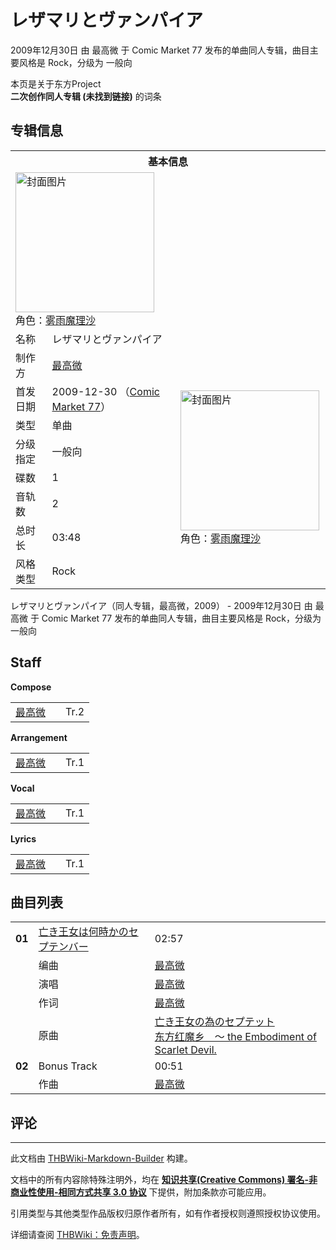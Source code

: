 # レザマリとヴァンパイア

<!-- source html: G:\repos\THBWiki-Markdown-Builder\THBWikiMarkdown\Temp\main\0\02\ns0%3A%E3%83%AC%E3%82%B6%E3%83%9E%E3%83%AA%E3%81%A8%E3%83%B4%E3%82%A1%E3%83%B3%E3%83%91%E3%82%A4%E3%82%A2.html -->

2009年12月30日 由 最高微 于 Comic Market 77 发布的单曲同人专辑，曲目主要风格是 Rock，分级为 一般向

本页是关于东方Project  
 **二次创作同人专辑 (未找到链接)** 的词条

## 专辑信息

<table><tbody><tr><th colspan="3">基本信息</th></tr><tr><td class="cover-artwork-mobile" colspan="2"><a href="./文件-レザマリとヴァンパイア封面.jpg.md" class="image" title="封面图片"><img alt="封面图片" src="https://upload.thwiki.cc/thumb/c/c0/%E3%83%AC%E3%82%B6%E3%83%9E%E3%83%AA%E3%81%A8%E3%83%B4%E3%82%A1%E3%83%B3%E3%83%91%E3%82%A4%E3%82%A2%E5%B0%81%E9%9D%A2.jpg/222px-%E3%83%AC%E3%82%B6%E3%83%9E%E3%83%AA%E3%81%A8%E3%83%B4%E3%82%A1%E3%83%B3%E3%83%91%E3%82%A4%E3%82%A2%E5%B0%81%E9%9D%A2.jpg" decoding="async" loading="lazy" width="222" height="224" srcset="https://upload.thwiki.cc/thumb/c/c0/%E3%83%AC%E3%82%B6%E3%83%9E%E3%83%AA%E3%81%A8%E3%83%B4%E3%82%A1%E3%83%B3%E3%83%91%E3%82%A4%E3%82%A2%E5%B0%81%E9%9D%A2.jpg/332px-%E3%83%AC%E3%82%B6%E3%83%9E%E3%83%AA%E3%81%A8%E3%83%B4%E3%82%A1%E3%83%B3%E3%83%91%E3%82%A4%E3%82%A2%E5%B0%81%E9%9D%A2.jpg 1.5x, https://upload.thwiki.cc/thumb/c/c0/%E3%83%AC%E3%82%B6%E3%83%9E%E3%83%AA%E3%81%A8%E3%83%B4%E3%82%A1%E3%83%B3%E3%83%91%E3%82%A4%E3%82%A2%E5%B0%81%E9%9D%A2.jpg/443px-%E3%83%AC%E3%82%B6%E3%83%9E%E3%83%AA%E3%81%A8%E3%83%B4%E3%82%A1%E3%83%B3%E3%83%91%E3%82%A4%E3%82%A2%E5%B0%81%E9%9D%A2.jpg 2x" data-file-width="2725" data-file-height="2755"></a><div class="cover-char">角色：<a href="./雾雨魔理沙.md" title="雾雨魔理沙">雾雨魔理沙</a></div></td>
</tr><tr><td class="label">名称</td><td colspan="2"> レザマリとヴァンパイア </td></tr><tr><td class="label">制作方</td><td><a href="./最高微.md" title="最高微">最高微</a></td><td class="cover-artwork" rowspan="8" style="min-width:224px;"><a href="./文件-レザマリとヴァンパイア封面.jpg.md" class="image" title="封面图片"><img alt="封面图片" src="https://upload.thwiki.cc/thumb/c/c0/%E3%83%AC%E3%82%B6%E3%83%9E%E3%83%AA%E3%81%A8%E3%83%B4%E3%82%A1%E3%83%B3%E3%83%91%E3%82%A4%E3%82%A2%E5%B0%81%E9%9D%A2.jpg/222px-%E3%83%AC%E3%82%B6%E3%83%9E%E3%83%AA%E3%81%A8%E3%83%B4%E3%82%A1%E3%83%B3%E3%83%91%E3%82%A4%E3%82%A2%E5%B0%81%E9%9D%A2.jpg" decoding="async" loading="lazy" width="222" height="224" srcset="https://upload.thwiki.cc/thumb/c/c0/%E3%83%AC%E3%82%B6%E3%83%9E%E3%83%AA%E3%81%A8%E3%83%B4%E3%82%A1%E3%83%B3%E3%83%91%E3%82%A4%E3%82%A2%E5%B0%81%E9%9D%A2.jpg/332px-%E3%83%AC%E3%82%B6%E3%83%9E%E3%83%AA%E3%81%A8%E3%83%B4%E3%82%A1%E3%83%B3%E3%83%91%E3%82%A4%E3%82%A2%E5%B0%81%E9%9D%A2.jpg 1.5x, https://upload.thwiki.cc/thumb/c/c0/%E3%83%AC%E3%82%B6%E3%83%9E%E3%83%AA%E3%81%A8%E3%83%B4%E3%82%A1%E3%83%B3%E3%83%91%E3%82%A4%E3%82%A2%E5%B0%81%E9%9D%A2.jpg/443px-%E3%83%AC%E3%82%B6%E3%83%9E%E3%83%AA%E3%81%A8%E3%83%B4%E3%82%A1%E3%83%B3%E3%83%91%E3%82%A4%E3%82%A2%E5%B0%81%E9%9D%A2.jpg 2x" data-file-width="2725" data-file-height="2755"></a><div class="cover-char">角色：<a href="./雾雨魔理沙.md" title="雾雨魔理沙">雾雨魔理沙</a></div></td>
</tr><tr><td class="label">首发日期</td><td>2009-12-30&#160;（<a href="/展会作品列表?e=Comic+Market%2377">Comic Market 77</a>）</td></tr><tr><td class="label">类型</td><td>单曲</td></tr><tr><td class="label">分级指定</td><td>一般向</td></tr><tr><td class="label">碟数</td><td>1</td></tr><tr><td class="label">音轨数</td><td>2</td></tr><tr><td class="label">总时长</td><td>03:48</td></tr><tr><td class="label">风格类型</td><td>Rock</td></tr></tbody></table>

レザマリとヴァンパイア（同人专辑，最高微，2009） - 2009年12月30日 由 最高微 于 Comic Market 77 发布的单曲同人专辑，曲目主要风格是 Rock，分级为 一般向

## Staff
  
 **Compose**   

<table><tbody><tr><td><a href="./最高微.md" title="最高微">最高微</a></td><td></td><td>Tr.2</td></tr></tbody></table>

  
 **Arrangement**   

<table><tbody><tr><td><a href="./最高微.md" title="最高微">最高微</a></td><td></td><td>Tr.1</td></tr></tbody></table>

  
 **Vocal**   

<table><tbody><tr><td><a href="./最高微.md" title="最高微">最高微</a></td><td></td><td>Tr.1</td></tr></tbody></table>

  
 **Lyrics**   

<table><tbody><tr><td><a href="./最高微.md" title="最高微">最高微</a></td><td></td><td>Tr.1</td></tr></tbody></table>



## 曲目列表

<table><tbody><tr><td id="1" class="infoRD"><b>01</b></td><td id="亡き王女は何時かのセプテンバー" colspan="2" class="title"><span class="new" title="（歌词页面不存在）"><a href="/index.php?title=%E6%AD%8C%E8%AF%8D:%E4%BA%A1%E3%81%8D%E7%8E%8B%E5%A5%B3%E3%81%AF%E4%BD%95%E6%99%82%E3%81%8B%E3%81%AE%E3%82%BB%E3%83%97%E3%83%86%E3%83%B3%E3%83%90%E3%83%BC&amp;boilerplate=模板:页面模板/曲目歌词&amp;action=edit">亡き王女は何時かのセプテンバー</a></span><span class="thcsearchlinks"><a rel="nofollow" class="external text" href="https://cd.thwiki.cc?arrange=最高微&amp;vocal=最高微&amp;lyric=最高微&amp;ogmusic=亡き王女の為のセプテット&amp;fromwiki=レザマリとヴァンパイア"><span title="搜索相似同人曲"></span></a></span></td><td class="time">02:57</td></tr><tr><td class="left"></td><td class="label">编曲</td><td class="text" colspan="2"><a href="./最高微.md" title="最高微">最高微</a><span class="thcsearchlinks"><a rel="nofollow" class="external text" href="https://cd.thwiki.cc?arrange=，最高微&amp;fromwiki=レザマリとヴァンパイア"><span></span></a></span></td></tr><tr><td class="left"></td><td class="label">演唱</td><td class="text" colspan="2"><a href="./最高微.md" title="最高微">最高微</a><span class="thcsearchlinks"><a rel="nofollow" class="external text" href="https://cd.thwiki.cc?vocal=最高微&amp;fromwiki=レザマリとヴァンパイア"><span></span></a></span></td></tr><tr><td class="left"></td><td class="label">作词</td><td class="text" colspan="2"><a href="./最高微.md" title="最高微">最高微</a><span class="thcsearchlinks"><a rel="nofollow" class="external text" href="https://cd.thwiki.cc?lyric=最高微&amp;fromwiki=レザマリとヴァンパイア"><span></span></a></span></td></tr><tr><td class="left"></td><td class="label">原曲</td><td class="text" colspan="2"><span class="thcsearchlinks"><a rel="nofollow" class="external text" href="https://cd.thwiki.cc?ogmusic=亡き王女の為のセプテット&amp;fromwiki=レザマリとヴァンパイア"><span></span></a></span><div class="ogmusic"><a href="./亡き王女の為のセプテット.md" class="mw-redirect" title="亡き王女の為のセプテット">亡き王女の為のセプテット</a></div><div class="source"><a href="./东方红魔乡_～_the_Embodiment_of_Scarlet_Devil..md" class="mw-redirect" title="东方红魔乡 ～ the Embodiment of Scarlet Devil.">东方红魔乡　～ the Embodiment of Scarlet Devil.</a></div></td></tr>
<tr><td id="2" class="infoYL"><b>02</b></td><td id="Bonus_Track" colspan="2" class="title">Bonus Track<span class="thcsearchlinks"><a rel="nofollow" class="external text" href="https://cd.thwiki.cc?arrange=最高微&amp;fromwiki=レザマリとヴァンパイア"><span title="搜索相似同人曲"></span></a></span></td><td class="time">00:51</td></tr><tr><td class="left"></td><td class="label">作曲</td><td class="text" colspan="2"><a href="./最高微.md" title="最高微">最高微</a><span class="thcsearchlinks"><a rel="nofollow" class="external text" href="https://cd.thwiki.cc?arrange=，最高微&amp;fromwiki=レザマリとヴァンパイア"><span></span></a></span></td></tr></tbody></table>



## 评论




---

此文档由 [THBWiki-Markdown-Builder](https://github.com/Delsin-Yu/THBWiki-Markdown-Builder) 构建。

文档中的所有内容除特殊注明外，均在 [**知识共享(Creative Commons) 署名-非商业性使用-相同方式共享 3.0 协议**](https://creativecommons.org/licenses/by-sa/3.0/deed.zh-hans) 下提供，附加条款亦可能应用。

引用类型与其他类型作品版权归原作者所有，如有作者授权则遵照授权协议使用。

详细请查阅 [THBWiki：免责声明](https://thbwiki.cc/THBWiki:%E5%85%8D%E8%B4%A3%E5%A3%B0%E6%98%8E)。

